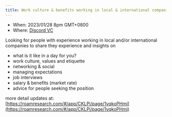```yaml
---
title: Work culture & benefits working in local & international companies
---
```

- When: 2023/01/28 8pm GMT+0800
- Where: [Discord VC](https://discord.gg/ekWnDKJn)


Looking for people with experience working in local and/or international companies to share they experience and insights on
- what is it like in a day for you?
- work culture, values and etiquette
- networking & social
- managing expectations
- job interviews
- salary & benefits (market rate)
- advice for people seeking the position

more detail updates at:
[https://roamresearch.com/#/app/CKLPi/page/1vqkoPHmj](https://roamresearch.com/#/app/CKLPi/page/1vqkoPHmj)
